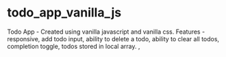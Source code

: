 # todo_app_vanilla_js
Todo App - Created using vanilla javascript and vanilla css. Features - responsive, add todo input, ability to delete a todo, ability to clear all todos, completion toggle, todos stored in local array. , 
